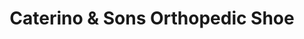 ---
title: "Caterino & Sons Orthopedic Shoe"
url: /scranton/caterino-and-sons-orthopedic-shoe/
shop: shoes
---